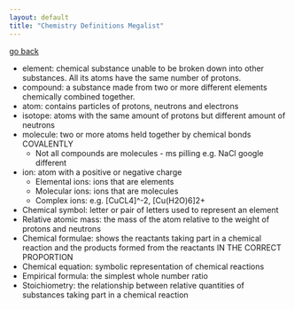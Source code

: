 ```yaml
---
layout: default
title: "Chemistry Definitions Megalist"
---
```


[go back](notes/archive/AEold/subsections/chem.md)

- element: chemical substance unable to be broken down into other substances. All its atoms have the same number of protons.
- compound: a substance made from two or more different elements chemically combined together.
- atom: contains particles of protons, neutrons and electrons
- isotope: atoms with the same amount of protons but different amount of neutrons
- molecule: two or more atoms held together by chemical bonds COVALENTLY
	- Not all compounds are molecules - ms pilling e.g. NaCl google different
- ion: atom with a positive or negative charge
	- Elemental ions: ions that are elements
	- Molecular ions: ions that are molecules
	- Complex ions: e.g. [CuCL4]^-2, [Cu(H2O)6]2+
- Chemical symbol: letter or pair of letters used to represent an element
- Relative atomic mass: the mass of the atom relative to the weight of protons and neutrons
- Chemical formulae: shows the reactants taking part in a chemical reaction and the products formed from the reactants IN THE CORRECT PROPORTION
- Chemical equation: symbolic representation of chemical reactions
- Empirical formula: the simplest whole number ratio
- Stoichiometry: the relationship between relative quantities of substances taking part in a chemical reaction